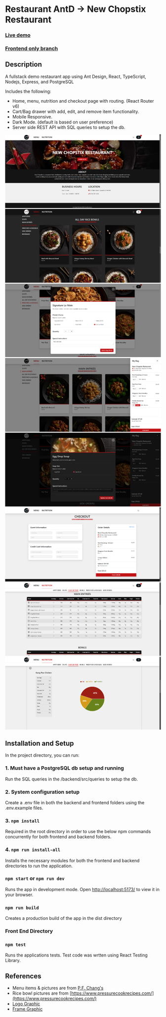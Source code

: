 # Restaurant AntD -> New Chopstix Restaurant

### [Live demo](https://restaurant-antd.netlify.app/)
### [Frontend only branch](https://github.com/brucean52/restaurant-antd/tree/frontend-only)

## Description

A fullstack demo restaurant app using Ant Design, React, TypeScript, Nodejs, Express, and PostgreSQL

Includes the following:
- Home, menu, nutrition and checkout page with routing. (React Router v6)
- Cart/Bag drawer with add, edit, and remove item functionality.
- Mobile Responsive.
- Dark Mode. (default is based on user preference)
- Server side REST API with SQL queries to setup the db.

![Alt text](https://github.com/brucean52/restaurant-antd/blob/master/sample_images/home.png "main")
![Alt text](https://github.com/brucean52/restaurant-antd/blob/master/sample_images/menu.png "menu")
![Alt text](https://github.com/brucean52/restaurant-antd/blob/master/sample_images/add-item.png "add-item")
![Alt text](https://github.com/brucean52/restaurant-antd/blob/master/sample_images/drawer.png "drawer")
![Alt text](https://github.com/brucean52/restaurant-antd/blob/master/sample_images/bag-edit.png "bag-edit")
![Alt text](https://github.com/brucean52/restaurant-antd/blob/master/sample_images/checkout.png "checkout")
![Alt text](https://github.com/brucean52/restaurant-antd/blob/master/sample_images/nutrition.png "nutrition")
![Alt text](https://github.com/brucean52/restaurant-antd/blob/master/sample_images/nutrition-chart.png "nutrition-chart")

## Installation and Setup

In the project directory, you can run:

### 1. Must have a PostgreSQL db setup and running
Run the SQL queries in the /backend/src/queries to setup the db.

### 2. System configuration setup
Create a .env file in both the backend and frontend folders using the .env.example files. 

### 3. `npm install` 
Required in the root directory in order to use the below npm commands concurrently for both frontend and backend folders.

### 4. `npm run install-all`
Installs the necessary modules for both the frontend and backend directories to run the application.

### `npm start` or `npm run dev`
Runs the app in development mode.
Open [http://localhost:5173/](http://localhost:5173/) to view it in your browser.

### `npm run build`
Creates a production build of the app in the dist directory

### Front End Directory
### `npm test` 
Runs the applications tests. Test code was wrtten using React Testing Library.

## References

- Menu items & pictures are from [P.F. Chang's](https://www.pfchangs.com/)
- Rice bowl pictures are from [https://www.pressurecookrecipes.com/](https://www.pressurecookrecipes.com/)
- [Logo Graphic](https://www.dreamstime.com/chinese-plate-chopsticks-logo-template-asian-style-plate-vector-design-chinese-plate-chopsticks-logo-template-asian-image108252892)
- [Frame Graphic](https://www.freepik.com/free-vector/oriental-frames-set_8610267.htm#fromView=search&page=2&position=18&uuid=55f16bb0-8292-4e5e-a01f-54186389595a)